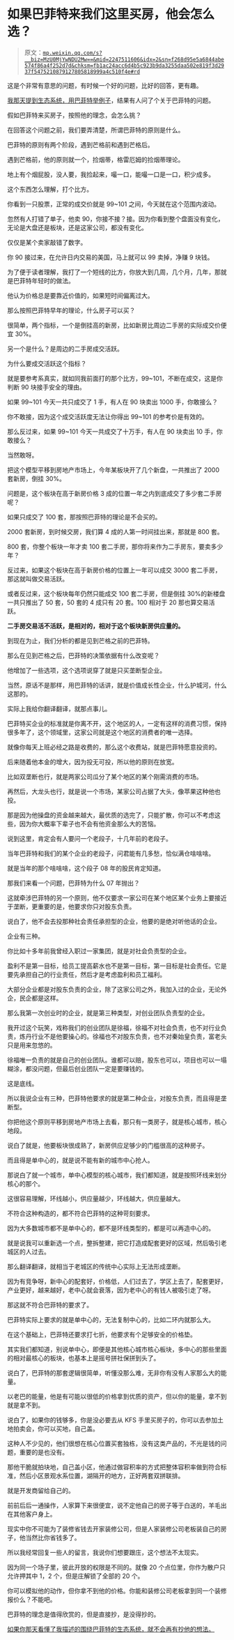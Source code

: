 # 如果巴菲特来我们这里买房，他会怎么选？

> 原文：[`mp.weixin.qq.com/s?__biz=MzU0MjYwNDU2Mw==&mid=2247511606&idx=2&sn=f268d95e5a6844abe574f86a4f252d7d&chksm=fb1ac24acc6d4b5c923b9da3255daa502e819f3d2937f5475210879127805818999a4c510f4e#rd`](http://mp.weixin.qq.com/s?__biz=MzU0MjYwNDU2Mw==&mid=2247511606&idx=2&sn=f268d95e5a6844abe574f86a4f252d7d&chksm=fb1ac24acc6d4b5c923b9da3255daa502e819f3d2937f5475210879127805818999a4c510f4e#rd)

这是个非常有意思的问题，有时候一个好的问题，比好的回答，更有趣。

[我那天提到生态系统，用巴菲特举例子](http://mp.weixin.qq.com/s?__biz=Mzg4MTg2MzU3Mg==&mid=2247484138&idx=1&sn=9275e2389c3a93640f16a15de7db2c65&chksm=cf5e3c11f829b50720306749444e142a897e3f2b6fea69799599f2b0cb075233ba6af757dec5&scene=21#wechat_redirect)，结果有人问了个关于巴菲特的问题。

假如巴菲特来买房子，按照他的理念，会怎么挑？

在回答这个问题之前，我们要弄清楚，所谓巴菲特的原则是什么。

巴菲特的原则有两个阶段，遇到芒格前和遇到芒格后。

遇到芒格前，他的原则就一个，捡烟蒂，格雷厄姆的捡烟蒂理论。

地上有个烟屁股，没人要，我捡起来，嘬一口，能嘬一口是一口，积少成多。

这个东西怎么理解，打个比方。

你看到一只股票，正常的成交价就是 99~101 之间，今天就在这个范围内波动。

忽然有人打错了单子，他卖 90，你接不接？接。因为你看到整个盘面没有变化，无论是大盘还是板块，还是这家公司，都没有变化。

仅仅是某个卖家敲错了数字。

你 90 接过来，在允许日内交易的美国，马上就可以 99 卖掉，净赚 9 块钱。

为了便于读者理解，我打了一个短线的比方，你放大到几周，几个月，几年，那就是巴菲特年轻时的做法。

他认为价格总是要靠近价值的，如果短时间偏离过大。

那么按照巴菲特早年的理论，什么房子可以买？

很简单，两个指标，一个是倒挂高的新房，比如新房比周边二手房的实际成交价便宜 30%。

另一个是什么？是周边的二手房成交活跃。

为什么要成交活跃这个指标？

就是要参考系真实，就如同我前面打的那个比方，99~101，不断在成交，这是你判断 90 块接手安全的理由。

如果 99~101 今天一共只成交了 1 手，有人在 90 块卖出 1000 手，你敢接么？

你不敢接，因为这个成交活跃度无法让你得出 99~101 的参考价是有效的。

那么反过来，如果 99~101 今天一共成交了十万手，有人在 90 块卖出 10 手，你敢接么？

当然敢呀。

把这个模型平移到房地产市场上，今年某板块开了几个新盘，一共推出了 2000 套新房，倒挂 30%。

问题是，这个板块在高于新房价格 3 成的位置一年之内到底成交了多少套二手房呢？

如果只成交了 100 套，那按照巴菲特的理论是不会买的。

2000 套新房，到时候交房，我们算 4 成的人第一时间挂出来，那就是 800 套。

800 套，你整个板块一年才卖 100 套二手房，那你将来作为二手房东，要卖多少年？

反过来，如果这个板块在高于新房价格的位置上一年可以成交 3000 套二手房，那这就叫做交易活跃。

或者反过来，这个板块每年仍然只能成交 100 套二手房，但是倒挂 30%的新楼盘一共只推出了 50 套，50 套的 4 成只有 20 套。100 相对于 20 那也算交易活跃。

**二手房交易活不活跃，是相对的，相对于这个板块新房供应量的。**

到现在为止，我们分析的都是见到芒格之前的巴菲特。

那么在见到芒格之后，巴菲特的决策依据有什么改变呢？

他增加了一些选项，这个选项说穿了就是只买垄断型企业。

当然，原话不是那样，用巴菲特的话讲，就是价值成长性企业，什么护城河，什么这那的。

实际上我给你翻译翻译，就那点事儿。

巴菲特买企业的标准就是你离不开，这个地区的人，一定有这样的消费习惯，保持很多年了，这个领域里，这家公司就是这个地区的消费者的唯一选择。

就像你每天上班必经之路是收费的，那么这个收费站，就是巴菲特愿意投资的。

后来随着他本金的增大，因为投无可投，所以他的原则在放宽。

比如双垄断也行，就是两家公司瓜分了某个地区的某个刚需消费的市场。

再然后，大龙头也行，就是说一个市场，某家公司占据了大头，像苹果这种他也投。

那是因为他操盘的资金越来越大，最优质的选完了，只能扩散，你可以不考虑这些，因为你大概率下辈子也不会有他资金那么大的苦恼。

说到这里，肯定会有人要问一个老段子，十几年前的老段子。

当年巴菲特和我们的某个企业的老段子，问君能有几多愁，恰似满仓啥啥啥。

就是当年的那个啥啥啥，这个段子 08 年的股民肯定知道。

那我们来看一个问题，巴菲特为什么 07 年抛出？

这就牵涉巴菲特的另一个原则，他不仅要求一家公司在某个地区某个业务上要接近于垄断，更重要的是，他要求你只对股东负责。

说白了，他不会去投那种社会责任承担型的企业，他要的是绝对听他话的企业。

企业有三种。

你比如十多年前我曾经入职过一家集团，就是对社会负责型的企业。

盈利不是第一目标，给员工提高薪水也不是第一目标，第一目标是社会责任。它是要先承担自己的行业责任，然后才是考虑盈利和员工福利。

大部分企业都是对股东负责的企业，除了这家公司之外，我加入过的企业，无论外企，民企都是这样。

那么我第一次创业时的企业，就是第三种类型，对创业团队负责型的企业。

我开过这个玩笑，戏称我们的创业团队是徐福，徐福不对社会负责，也不对行业负责，炼丹行业不是他要操心的。徐福也不对股东负责，也不对秦始皇负责，富老头只是用来忽悠的。

徐福唯一负责的就是自己的创业团队。谁都可以赔，股东也可以，项目也可以一塌糊涂，都没问题，但最后创业团队一定是要赚钱的。

这是底线。

所以我说企业有三种，巴菲特他要求的就是第二种企业，对股东负责，而且得是垄断型。

你把他这个原则平移到房地产市场上去看，那只有一类房子，就是核心城市，核心地段。

说白了就是，他要板块很成熟了，新房供应足够少的门槛很高的这种房子。

而且得是单中心的，就是说不能有新的城市中心抢人。

那说白了就一个城市，单中心模型的核心城市，我们都知道，就是按照环线来划分核心的那个。

这很容易理解，环线越小，供应量越少，环线越大，供应量越大。

不符合这种构造的，都不符合巴菲特的这种苛刻要求。

因为大多数城市都不是单中心的，都不是环线类型的，都是可以再造中心的。

就是说我可以重新选一个点，整拆整建，把它打造成配套更好的区域，然后吸引老城区的人过去。

那么翻译翻译，就相当于老城区的传统中心实际上无法形成垄断。

因为有竞争呀，新中心的配套好，价格低，人们过去了，学区上去了，配套更好，产业更好，越来越好，老中心就会衰落，因为老中心的有钱人被吸引走了呀。

那这就不符合巴菲特的要求了。

巴菲特实际上要求的就是单中心的，无法复制中心的，比如二环内就那么大。

在这个基础上，巴菲特还要求打七折，他要求有个足够安全的价格垫。

其实我们都知道，别说单中心，即便是其他核心城市核心板块，多中心的那些里面的相对最核心的板块，也基本上是摇号拼社保拼到头了。

说白了，巴菲特的那套逻辑很简单，听懂没那么难，无非你有没有人家那么大的能量。

以老巴的能量，他是有可能以很低的价格拿到优质的资产，但以你的能量，拿不到就是拿不到。

说白了，如果你的钱够多，你是没必要去从 KFS 手里买房子的，你可以去参加土地拍卖会，你可以买地，自己盖。

这种人不少见的，他们很想在核心位置买套独栋，没有这类产品的，不光是钱的问题，重要的是也没有。

那他干脆就拍块地，自己盖小区，他通过做容积率的方式把整体容积率做到符合标准，然后小区景观水系位置，湖隔开的地方，正好两套双拼联排。

就是开发商留给自己的。

前前后后一通操作，人家算下来很便宜，说不定他自己的房子等于白送的，羊毛出在其他客户身上。

现实中你不可能为了装修省钱去开家装修公司，但是人家装修公司老板装自己的房子，他当然比你省钱多了。

所以我经常回复一些人的留言，我说你们想要跟庄，这个想法不太现实。

因为同一个场子里，彼此开放的权限是不同的。就像 20 个点位里，你作为散户只允许押其中 1，2 个，但是庄解锁了全部的 20 个。

你可以模拟他的动作，但你拿不到他的价格。你能和装修公司老板拿到同一个装修报价么？不能吧。

巴菲特的理念是值得欣赏的，但是直接抄，是没得抄的。

[如果你那天看懂了我描述的围绕巴菲特的生态系统，就不会再有抄他的想法。](http://mp.weixin.qq.com/s?__biz=Mzg4MTg2MzU3Mg==&mid=2247484138&idx=1&sn=9275e2389c3a93640f16a15de7db2c65&chksm=cf5e3c11f829b50720306749444e142a897e3f2b6fea69799599f2b0cb075233ba6af757dec5&scene=21#wechat_redirect)